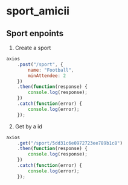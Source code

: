 # sport_amicii

## Sport enpoints

1. Create a sport

```javascript
axios
    .post("/sport", {
        name: "Football",
        minAttendee: 2
    })
    .then(function(response) {
        console.log(response);
    })
    .catch(function(error) {
        console.log(error);
    });
```

2. Get by a id

```javascript
axios
    .get("/sport/5dd31c6e0972723ee789b1c8")
    .then(function(response) {
        console.log(response);
    })
    .catch(function(error) {
        console.log(error);
    });
```
